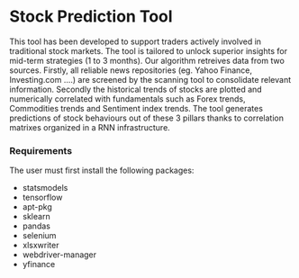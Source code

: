# Stock Prediction Tool
This tool has been developed to support traders actively involved in traditional stock markets. The tool is tailored to unlock superior insights for mid-term strategies (1 to 3 months). 
Our algorithm retreives data from two sources. Firstly, all reliable news repositories (eg. Yahoo Finance, Investing.com ....) are screened by the scanning tool to consolidate relevant information. Secondly the historical trends of stocks are plotted and numerically correlated with fundamentals such as Forex trends, Commodities trends and Sentiment index trends. The tool generates predictions of stock behaviours out of these 3 pillars thanks to correlation matrixes organized in a RNN infrastructure. 

### Requirements

The user must first install the following packages:

- statsmodels
- tensorflow
- apt-pkg
- sklearn
- pandas
- selenium
- xlsxwriter
- webdriver-manager
- yfinance


